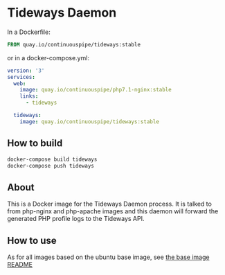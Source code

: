 # Tideways Daemon

In a Dockerfile:
```Dockerfile
FROM quay.io/continuouspipe/tideways:stable
```
or in a docker-compose.yml:
```yml
version: '3'
services:
  web:
    image: quay.io/continuouspipe/php7.1-nginx:stable
    links:
      - tideways

  tideways:
    image: quay.io/continuouspipe/tideways:stable
```

## How to build
```bash
docker-compose build tideways
docker-compose push tideways
```

## About

This is a Docker image for the Tideways Daemon process. It is talked to from php-nginx and php-apache images and this
daemon will forward the generated PHP profile logs to the Tideways API.

## How to use

As for all images based on the ubuntu base image, see
[the base image README](../../ubuntu/16.04/README.md)

